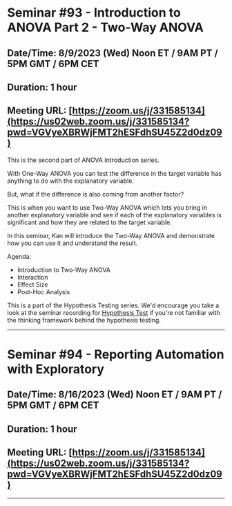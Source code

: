 # Seminar #93 - Introduction to ANOVA Part 2 - Two-Way ANOVA
## Date/Time: 8/9/2023 (Wed) Noon ET / 9AM PT / 5PM GMT / 6PM CET
## Duration: 1 hour
## Meeting URL: [https://zoom.us/j/331585134](https://us02web.zoom.us/j/331585134?pwd=VGVyeXBRWjFMT2hESFdhSU45Z2d0dz09)

This is the second part of ANOVA Introduction series.

With One-Way ANOVA you can test the difference in the target variable has anything to do with the explanatory variable.

But, what if the difference is also coming from another factor?

This is when you want to use Two-Way ANOVA which lets you bring in another explanatory variable and see if each of the explanatory variables is significant and how they are related to the target variable.

In this seminar, Kan will introduce the Two-Way ANOVA and demonstrate how you can use it and understand the result.

Agenda:

- Introduction to Two-Way ANOVA
- Interaction
- Effect Size
- Post-Hoc Analysis

This is a part of the Hypothesis Testing series. We'd encourage you take a look at the seminar recording for [Hypothesis Test](https://exploratory.io/note/kanaugust/Seminar-83-Introduction-to-Hypothesis-Testing-UII5IOW1bn) if you're not familiar with the thinking framework behind the hypothesis testing.


----

# Seminar #94 - Reporting Automation with Exploratory
## Date/Time: 8/16/2023 (Wed) Noon ET / 9AM PT / 5PM GMT / 6PM CET
## Duration: 1 hour
## Meeting URL: [https://zoom.us/j/331585134](https://us02web.zoom.us/j/331585134?pwd=VGVyeXBRWjFMT2hESFdhSU45Z2d0dz09)

----
